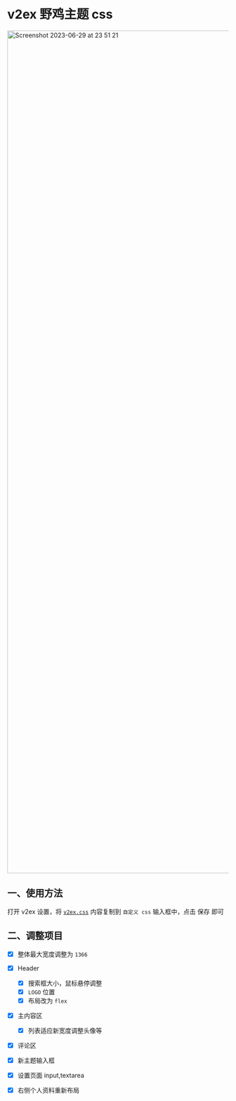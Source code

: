 # v2ex 野鸡主题 css

<img width="1920" alt="Screenshot 2023-06-29 at 23 51 21" src="https://github.com/KyleBing/v2ex-css-kylebing/assets/12215982/39054197-59dd-408e-bbde-40dd89de257e">



## 一、使用方法

打开 v2ex 设置，将 [`v2ex.css`](https://github.com/KyleBing/v2ex-css-kylebing/blob/master/scss/v2ex.css) 内容复制到 `自定义 css` 输入框中，点击 <kbd>保存</kbd> 即可


## 二、调整项目

- [x] 整体最大宽度调整为 `1366`
- [x] Header
  - [x] 搜索框大小，鼠标悬停调整
  - [x] `LOGO` 位置
  - [x] 布局改为 `flex`
- [x] 主内容区
  - [x] 列表适应新宽度调整头像等
- [x] 评论区
- [x] 新主题输入框
- [x] 设置页面 input,textarea
- [x] 右侧个人资料重新布局 





